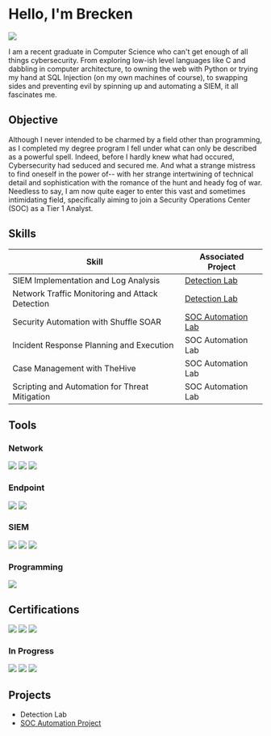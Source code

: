 # Hello, I'm Brecken
<a href="https://linkedin.com"><img src="https://img.shields.io/badge/-LinkedIn-0072b1?&style=for-the-badge&logo=linkedin&logoColor=white" /></a>


I am a recent graduate in Computer Science who can't get enough of all things cybersecurity. From exploring low-ish level languages like C and dabbling in computer architecture, to owning the web with Python or trying my hand at SQL Injection (on my own machines of course), to swapping sides and preventing evil by spinning up and automating a SIEM, it all fascinates me.

## Objective

Although I never intended to be charmed by a field other than programming, as I completed my degree program I fell under what can only be described as a powerful spell. Indeed, before I hardly knew what had occured, Cybersecurity had seduced and secured me. And what a strange mistress to find oneself in the power of-- with her strange intertwining of technical detail and sophistication with the romance of the hunt and heady fog of war. Needless to say, I am now quite eager to enter this vast and sometimes intimidating field, specifically aiming to join a Security Operations Center (SOC) as a Tier 1 Analyst.

## Skills

| Skill                                         | Associated Project         |
|-----------------------------------------------|----------------------------|
| SIEM Implementation and Log Analysis          | <a href="https://google.com">Detection Lab</a>|
| Network Traffic Monitoring and Attack Detection | <a href="https://google.com">Detection Lab</a>|
| Security Automation with Shuffle SOAR         | <a href="https://github.com/beersb/SOC-Automation-Lab/tree/main">SOC Automation Lab</a>|
| Incident Response Planning and Execution      | SOC Automation Lab|
| Case Management with TheHive                  | SOC Automation Lab|
| Scripting and Automation for Threat Mitigation | SOC Automation Lab|

## Tools

### Network
<div>
    <img src="https://img.shields.io/badge/-Wireshark-1679A7?&style=for-the-badge&logo=Wireshark&logoColor=white" />
    <img src="https://img.shields.io/badge/-Suricata-EF3B2D?&style=for-the-badge&logo=Suricata&logoColor=white" />
    <img src="https://img.shields.io/badge/-Zeek-777BB4?&style=for-the-badge&logo=Zeek&logoColor=white" />
</div>

### Endpoint
<div>
    <img src="https://img.shields.io/badge/-Microsoft_Defender_for_Endpoint-00A4EF?&style=for-the-badge&logo=Microsoft&logoColor=white" />
    <img src="https://img.shields.io/badge/-Velociraptor-4B275F?&style=for-the-badge&logo=Velociraptor&logoColor=white" />
</div>

### SIEM
<div>
    <img src="https://img.shields.io/badge/-Microsoft_Sentinel-0078D4?&style=for-the-badge&logo=Microsoft&logoColor=white" />
    <img src="https://img.shields.io/badge/-Splunk-000000?&style=for-the-badge&logo=Splunk&logoColor=white" />
    <img src="https://img.shields.io/badge/-Elastic-005571?&style=for-the-badge&logo=Elastic&logoColor=white" />
</div>

### Programming
<div>
    <img src="https://img.shields.io/badge/-Python-006400?&style=for-the-badge&logo=python&logoColor=white" />
</div>

## Certifications
<div>
    <img src="https://img.shields.io/badge/-Cybersecurity%20Professional%20Certificate-4285F4?&style=for-the-badge&logo=google&logoColor=white" />
    <img src="https://img.shields.io/badge/-ITIL%204%20Foundation-4D4D4D?&style=for-the-badge&logo=itil&logoColor=white" />
    <img src="https://img.shields.io/badge/-LPI%20Linux%20Essentials-B8A606?&style=for-the-badge&logo=linux&logoColor=white" />
</div>

### In Progress
<div>
    <img src="https://img.shields.io/badge/-Security%2B-FF0000?&style=for-the-badge&logo=CompTIA&logoColor=white" />
    <img src="https://img.shields.io/badge/-CPTS-4F4F4F?&style=for-the-badge&logo=hackthebox&logoColor=white" />
    <img src="https://img.shields.io/badge/-OSCP-4B8BBE?&style=for-the-badge&logo=offensive-security&logoColor=white" />
</div>

## Projects
- Detection Lab
- <a href="https://github.com/beersb/SOC-Automation-Lab/tree/main">SOC Automation Project</a>

